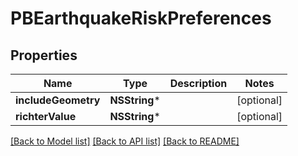 # PBEarthquakeRiskPreferences

## Properties
Name | Type | Description | Notes
------------ | ------------- | ------------- | -------------
**includeGeometry** | **NSString*** |  | [optional] 
**richterValue** | **NSString*** |  | [optional] 

[[Back to Model list]](../README.md#documentation-for-models) [[Back to API list]](../README.md#documentation-for-api-endpoints) [[Back to README]](../README.md)


